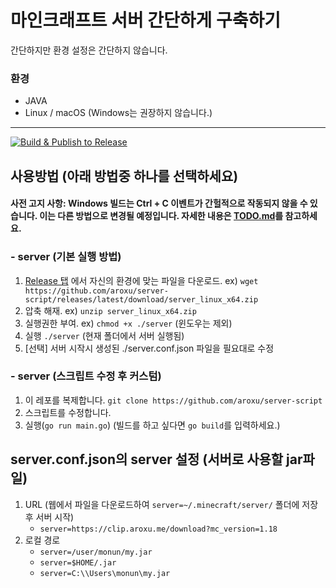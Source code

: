 # 마인크래프트 서버 간단하게 구축하기

간단하지만 환경 설정은 간단하지 않습니다.

### 환경

- JAVA
- Linux / macOS (Windows는 권장하지 않습니다.)

---

[![Build & Publish to Release](https://github.com/aroxu/server-script/actions/workflows/main.yml/badge.svg)](https://github.com/aroxu/server-script/actions/workflows/main.yml)

## 사용방법 (아래 방법중 하나를 선택하세요)

#### 사전 고지 사항: Windows 빌드는 Ctrl + C 이벤트가 간헐적으로 작동되지 않을 수 있습니다. 이는 다른 방법으로 변경될 예정입니다. 자세한 내용은 [TODO.md](TODO.md)를 참고하세요.

### - server (기본 실행 방법)

1. [Release 탭](https://github.com/aroxu/server-script/releases) 에서 자신의 환경에 맞는 파일을 다운로드. ex) `wget https://github.com/aroxu/server-script/releases/latest/download/server_linux_x64.zip`
2. 압축 해재. ex) `unzip server_linux_x64.zip`
3. 실행권한 부여. ex) `chmod +x ./server` (윈도우는 제외)
4. 실행 `./server` (현재 폴더에서 서버 실행됨)
5. [선택] 서버 시작시 생성된 ./server.conf.json 파일을 필요대로 수정

### - server (스크립트 수정 후 커스텀)

1. 이 레포를 복제합니다. `git clone https://github.com/aroxu/server-script`
2. 스크립트를 수정합니다.
3. 실행(`go run main.go`) (빌드를 하고 싶다면 `go build`를 입력하세요.)

## server.conf.json의 server 설정 (서버로 사용할 jar파일)

1. URL (웹에서 파일을 다운로드하여 `server=~/.minecraft/server/` 폴더에 저장 후 서버 시작)
   - `server=https://clip.aroxu.me/download?mc_version=1.18`
2. 로컬 경로
   - `server=/user/monun/my.jar`
   - `server=$HOME/.jar`
   - `server=C:\\Users\monun\my.jar`
